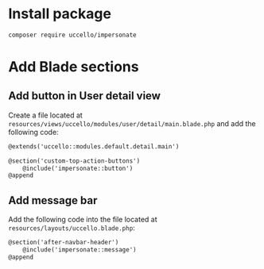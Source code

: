 # Install package

```bash
composer require uccello/impersonate
```

# Add Blade sections

## Add button in User detail view
Create a file located at `resources/views/uccello/modules/user/detail/main.blade.php` and add the following code:

```html
@extends('uccello::modules.default.detail.main')

@section('custom-top-action-buttons')
    @include('impersonate::button')
@append
```

## Add message bar
Add the following code into the file located at `resources/layouts/uccello.blade.php`:

```html
@section('after-navbar-header')
    @include('impersonate::message')
@append
```
